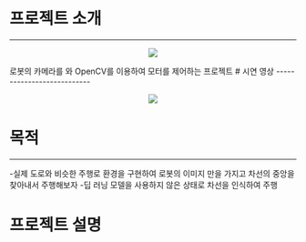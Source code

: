 # 프로젝트 소개
----------------------
<p align="center">
  <img src=![251446668-f429b776-4e5c-4849-ad9d-e94c8c0adba4](https://github.com/addinedu-amr-2th/robo-reop-3/assets/117617384/a47b33db-8e67-4869-9070-062e9dd757f5)>
</p>
로봇의 카메라를 와 OpenCV를 이용하여 모터를 제어하는 프로젝트
# 시연 영상
---------------------------
<p align="center">
  <img src="https://github.com/addinedu-amr-2th/robo-reop-3/assets/117617384/1d556166-901f-4862-bec8-a2010ec72a7f">
</p>

# 목적
-------------------------
-실제 도로와 비슷한 주행로 환경을 구현하여 로봇의 이미지 만을 가지고 차선의 중앙을 찾아내서 주행해보자
-딥 러닝 모델을 사용하지 않은 상태로 차선을 인식하여 주행

# 프로젝트 설명

